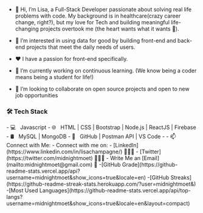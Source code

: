 - 👋 Hi, I’m Lisa, a Full-Stack Developer passionate about solving real life problems with code. My background is in healthcare(crazy career change, right?), but my love for Tech and building meaningful life-changing projects overtook me (the heart wants what it wants 🥰).

- 👀 I’m interested in using data for good by building front-end and back-end projects that meet the daily needs of users.
- ❤️ I have a passion for front-end specifically.
- 🌱 I’m currently working on continuous learning.  (We know being a coder means being a student for life!)
- 💞️ I’m looking to collaborate on open source projects and open to new job opportunities
<h3>🛠 Tech Stack</h3>
- 💻 &nbsp; Javascript 
- 🌐 &nbsp; HTML | CSS | Bootstrap | Node.js | ReactJS | Firebase 
- 🛢 &nbsp; MySQL | MongoDB
- 🔧 &nbsp; GitHub | Postman API | VS Code
- 
- 📫 Connect with Me:
 - Connect with me on:
 - [LinkedIn](https://www.linkedin.com/in/lisachampagne/) 👨🏻‍💻
 - [Twitter](https://twitter.com/midnightmoet) 👨🏻‍💻
 - Write Me an [Email](mailto:midnightmoet@gmail.com) 💌
 -[GitHub Grade](https://github-readme-stats.vercel.app/api?username=midnightmoet&show_icons=true&locale=en)
 -[GitHub Streaks](https://github-readme-streak-stats.herokuapp.com/?user=midnightmoet&)
 -[Most Used Languages](https://github-readme-stats.vercel.app/api/top-langs?username=midnightmoet&show_icons=true&locale=en&layout=compact)

<!---This is a ✨ special ✨ repository because its `README.md` (this file) appears on your GitHub profile.
You can click the Preview link to take a look at your changes.
--->
